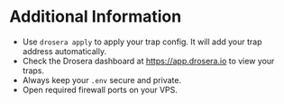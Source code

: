 # Additional Information

- Use `drosera apply` to apply your trap config. It will add your trap address automatically.
- Check the Drosera dashboard at https://app.drosera.io to view your traps.
- Always keep your `.env` secure and private.
- Open required firewall ports on your VPS.
